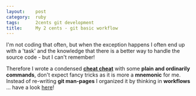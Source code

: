 ```yaml
---
layout:    post
category:  ruby
tags:      2cents git development
title:     My 2 cents - git basic workflow
---
```

I'm not coding that often, but when the exception happens I often end up with a 'task' and the knowledge that there is a better way to handle the source code - but I can't remember!

Therefore I wrote a condensed **[cheat cheat][1]** with some **plain and ordinarily commands**, don't expect fancy tricks as it is more a **mnemonic** for me. Instead of re-writing **git man-pages** I organized it by thinking in **workflows** ... have a look [here][1]!

[1]: /static/git.html
